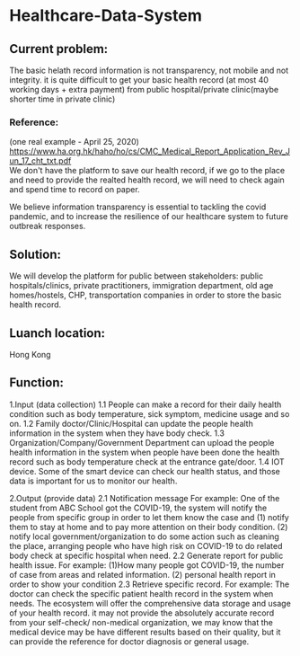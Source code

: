 # Healthcare-Data-System

## Current problem:
The basic helath record information is not transparency, not mobile and not integrity.
it is quite difficult to get your basic health record (at most 40 working days + extra payment) from public hospital/private clinic(maybe shorter time in private clinic)

### Reference: 
(one real example - April 25, 2020) 
https://www.ha.org.hk/haho/ho/cs/CMC_Medical_Report_Application_Rev_Jun_17_cht_txt.pdf
<br>
We don't have the platform to save our health record, if we go to the place and need to provide the realted health record, we will need to check again and spend time to record on paper.

We believe information transparency is essential to tackling the covid pandemic, and to increase the resilience of our healthcare system to future outbreak responses.

## Solution:
We will develop the platform for public between stakeholders: public hospitals/clinics, private practitioners, immigration department, old age homes/hostels, CHP, transportation companies in order to store the basic health record.

## Luanch location:
Hong Kong

## Function:
1.Input (data collection)
1.1 People can make a record for their daily health condition such as body temperature, sick symptom, medicine usage and so on.
1.2 Family doctor/Clinic/Hospital can update the people health information in the system when they have body check.
1.3 Organization/Company/Government Department can upload the people health information in the system when people have been done the health record such as body temperature check at the entrance gate/door.
1.4 IOT device. Some of the smart device can check our health status, and those data is important for us to monitor our health.

2.Output (provide data)
2.1 Notification message For example: One of the student from ABC School got the COVID-19, the system will notify the people from specific group in order to let them know the case and (1) notify them to stay at home and to pay more attention on their body condition. (2) notify local government/organization to do some action such as cleaning the place, arranging people who have high risk on COVID-19 to do related body check at specific hospital when need.
2.2 Generate report for public health issue. For example: (1)How many people got COVID-19, the number of case from areas and related information. (2) personal health report in order to show your condition
2.3 Retrieve specific record. For example: The doctor can check the specific patient health record in the system when needs.
The ecosystem will offer the comprehensive data storage and usage of your health record.
it may not provide the absolutely accurate record from your self-check/ non-medical organization, we may know that the medical device may be have different results based on their quality, but it can provide the reference for doctor diagnosis or general usage.
